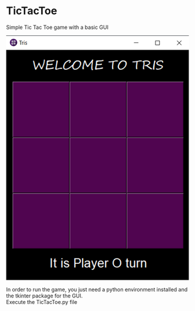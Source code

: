 # TicTacToe
Simple Tic Tac Toe game with a basic GUI

![title](Images/TicTacToe.png)

In order to run the game, you just need a python environment installed and the tkinter package for the GUI. \
Execute the TicTacToe.py file

